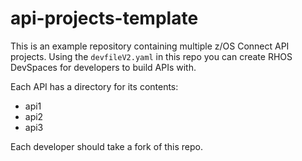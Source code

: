 # api-projects-template

This is an example repository containing multiple z/OS Connect API projects. Using the `devfileV2.yaml` in this repo you can create RHOS DevSpaces for developers to build APIs with.

Each API has a directory for its contents:
- api1
- api2
- api3

Each developer should take a fork of this repo.